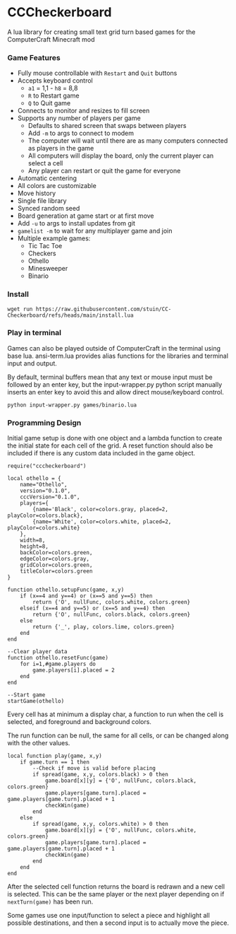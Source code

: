 # CCCheckerboard

A lua library for creating small text grid turn based games for the ComputerCraft Minecraft mod

### Game Features

- Fully mouse controllable with `Restart` and `Quit` buttons
- Accepts keyboard control
	- `a1` = 1,1 - `h8` = 8,8
	- `R` to Restart game
	- `Q` to Quit game
- Connects to monitor and resizes to fill screen
- Supports any number of players per game
	- Defaults to shared screen that swaps between players
	- Add `-m` to args to connect to modem
	- The computer will wait until there are as many computers connected as players in the game
	- All computers will display the board, only the current player can select a cell
	- Any player can restart or quit the game for everyone
- Automatic centering
- All colors are customizable
- Move history
- Single file library
- Synced random seed
- Board generation at game start or at first move
- Add `-u` to args to install updates from git
- `gamelist -m` to wait for any multiplayer game and join
- Multiple example games:
	- Tic Tac Toe
	- Checkers
	- Othello
	- Minesweeper
	- Binario

### Install

```
wget run https://raw.githubusercontent.com/stuin/CC-Checkerboard/refs/heads/main/install.lua
```

### Play in terminal

Games can also be played outside of ComputerCraft in the terminal using base lua. ansi-term.lua provides alias functions for the libraries and terminal input and output.

By default, terminal buffers mean that any text or mouse input must be followed by an enter key, but the input-wrapper.py python script manually inserts an enter key to avoid this and allow direct mouse/keyboard control.

```
python input-wrapper.py games/binario.lua
```

### Programming Design

Initial game setup is done with one object and a lambda function to create the initial state for each cell of the grid. A reset function should also be included if there is any custom data included in the game object.

```
require("cccheckerboard")

local othello = {
	name="Othello",
	version="0.1.0",
	cccVersion="0.1.0",
	players={
		{name='Black', color=colors.gray, placed=2, playColor=colors.black},
		{name='White', color=colors.white, placed=2, playColor=colors.white}
	},
	width=8,
	height=8,
	backColor=colors.green,
	edgeColor=colors.gray,
	gridColor=colors.green,
	titleColor=colors.green
}

function othello.setupFunc(game, x,y)
	if (x==4 and y==4) or (x==5 and y==5) then
		return {'O', nullFunc, colors.white, colors.green}
	elseif (x==4 and y==5) or (x==5 and y==4) then
		return {'O', nullFunc, colors.black, colors.green}
	else
		return {'_', play, colors.lime, colors.green}
	end
end

--Clear player data
function othello.resetFunc(game)
	for i=1,#game.players do
		game.players[i].placed = 2
	end
end

--Start game
startGame(othello)
```

Every cell has at minimum a display char, a function to run when the cell is selected, and foreground and background colors.

The run function can be null, the same for all cells, or can be changed along with the other values.

```
local function play(game, x,y)
	if game.turn == 1 then
		--Check if move is valid before placing
		if spread(game, x,y, colors.black) > 0 then
			game.board[x][y] = {'O', nullFunc, colors.black, colors.green}
			game.players[game.turn].placed = game.players[game.turn].placed + 1
			checkWin(game)
		end
	else
		if spread(game, x,y, colors.white) > 0 then
			game.board[x][y] = {'O', nullFunc, colors.white, colors.green}
			game.players[game.turn].placed = game.players[game.turn].placed + 1
			checkWin(game)
		end
	end
end
```

After the selected cell function returns the board is redrawn and a new cell is selected. This can be the same player or the next player depending on if `nextTurn(game)` has been run.

Some games use one input/function to select a piece and highlight all possible destinations, and then a second input is to actually move the piece.
